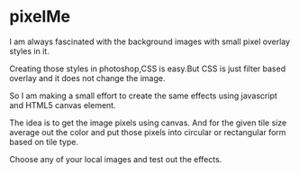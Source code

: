 # pixelMe

I am always fascinated with the background images with small pixel overlay styles in it.

Creating those styles in photoshop,CSS is easy.But CSS is just filter based overlay and it does not change the image.

So I am making a small effort to create the same effects using javascript and HTML5 canvas element.

The idea is to get the image pixels using canvas. And for the given tile size average out the color and put those pixels into circular or rectangular form based on tile type.

Choose any of your local images and test out the effects.

